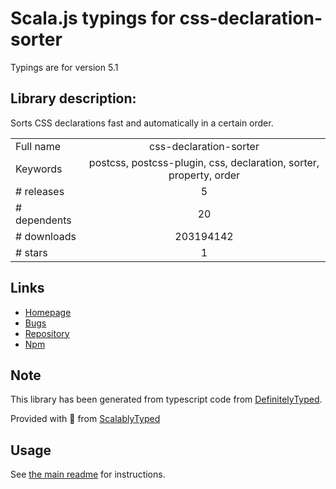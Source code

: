 
# Scala.js typings for css-declaration-sorter

Typings are for version 5.1

## Library description:
Sorts CSS declarations fast and automatically in a certain order.

|                    |                 |
| ------------------ | :-------------: |
| Full name          | css-declaration-sorter |
| Keywords           | postcss, postcss-plugin, css, declaration, sorter, property, order |
| # releases         | 5 |
| # dependents       | 20 |
| # downloads        | 203194142 |
| # stars            | 1 |

## Links
- [Homepage](https://github.com/Siilwyn/css-declaration-sorter#readme)
- [Bugs](https://github.com/Siilwyn/css-declaration-sorter/issues)
- [Repository](https://github.com/Siilwyn/css-declaration-sorter)
- [Npm](https://www.npmjs.com/package/css-declaration-sorter)
    


## Note
This library has been generated from typescript code from [DefinitelyTyped](https://definitelytyped.org).

Provided with :purple_heart: from [ScalablyTyped](https://github.com/oyvindberg/ScalablyTyped)

## Usage
See [the main readme](../../readme.md) for instructions.


